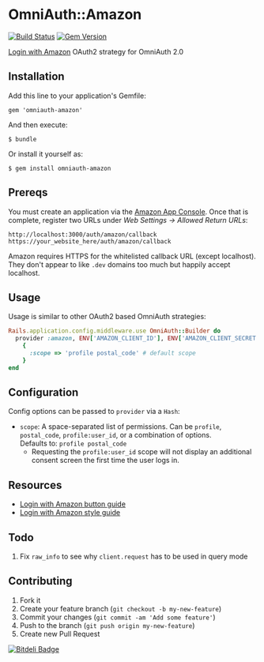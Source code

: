 # OmniAuth::Amazon
[![Build Status](https://travis-ci.org/wingrunr21/omniauth-amazon.png)](https://travis-ci.org/wingrunr21/omniauth-amazon) [![Gem Version](https://badge.fury.io/rb/omniauth-amazon.png)](http://badge.fury.io/rb/omniauth-amazon)

[Login with Amazon](https://login.amazon.com/) OAuth2 strategy for OmniAuth 2.0

## Installation

Add this line to your application's Gemfile:

    gem 'omniauth-amazon'

And then execute:

    $ bundle

Or install it yourself as:

    $ gem install omniauth-amazon

## Prereqs

You must create an application via the [Amazon App Console](https://login.amazon.com/manageApps). Once that is complete, register two URLs under <i>Web Settings -> Allowed Return URLs</i>:

    http://localhost:3000/auth/amazon/callback
    https://your_website_here/auth/amazon/callback

Amazon requires HTTPS for the whitelisted callback URL (except localhost). They don't appear to
like ```.dev``` domains too much but happily accept localhost.

## Usage

Usage is similar to other OAuth2 based OmniAuth strategies:

```ruby
Rails.application.config.middleware.use OmniAuth::Builder do
  provider :amazon, ENV['AMAZON_CLIENT_ID'], ENV['AMAZON_CLIENT_SECRET'],
    {
      :scope => 'profile postal_code' # default scope
    }
end
```

## Configuration

Config options can be passed to `provider` via a `Hash`:

* `scope`: A space-separated list of permissions. Can be `profile`,
  `postal_code`, `profile:user_id`, or a combination of options.  
  Defaults to: `profile postal_code`
    * Requesting the `profile:user_id` scope will not display an additional consent
      screen the first time the user logs in.

## Resources
* [Login with Amazon button guide](https://login.amazon.com/button-guide)
* [Login with Amazon style guide](https://login.amazon.com/style-guide)

## Todo
1. Fix ```raw_info``` to see why ```client.request``` has to be used in query
   mode

## Contributing

1. Fork it
2. Create your feature branch (`git checkout -b my-new-feature`)
3. Commit your changes (`git commit -am 'Add some feature'`)
4. Push to the branch (`git push origin my-new-feature`)
5. Create new Pull Request


[![Bitdeli Badge](https://d2weczhvl823v0.cloudfront.net/wingrunr21/omniauth-amazon/trend.png)](https://bitdeli.com/free "Bitdeli Badge")
